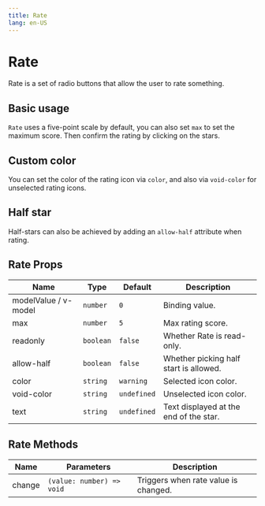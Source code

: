 ```yaml
---
title: Rate
lang: en-US
---
```


# Rate <update-badge/>

Rate is a set of radio buttons that allow the user to rate something.

## Basic usage
`Rate` uses a five-point scale by default, you can also set `max` to set the maximum score.
Then confirm the rating by clicking on the stars.

<demo src="../example/rate/basic.vue"></demo>

## Custom color
You can set the color of the rating icon via `color`, and also via `void-color` for unselected rating icons.

<demo src="../example/rate/customColor.vue"></demo>

## Half star
Half-stars can also be achieved by adding an `allow-half` attribute when rating.
<demo src="../example/rate/halfStar.vue"></demo>


## Rate Props

| Name | Type | Default | Description |
| --- | --- | --- | --- |
| modelValue / v-model | `number` | `0` | Binding value. |
| max | `number` | `5`  | Max rating score. |
| readonly | `boolean` | `false` | Whether Rate is read-only. |
| allow-half | `boolean` | `false` | Whether picking half start is allowed. |
| color | `string` | `warning` | Selected icon color. |
| void-color | `string` | `undefined` | Unselected icon color. |
| text | `string` | `undefined` | Text displayed at the end of the star.  |


## Rate Methods

| Name | Parameters | Description | 
| --- | --- | --- |
| change | `(value: number) => void` | Triggers when rate value is changed. |



